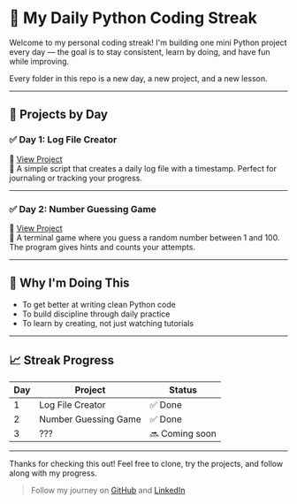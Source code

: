 # 🧠 My Daily Python Coding Streak

Welcome to my personal coding streak! I'm building one mini Python project every day — the goal is to stay consistent, learn by doing, and have fun while improving.

Every folder in this repo is a new day, a new project, and a new lesson.

---

## 📅 Projects by Day

### ✅ Day 1: Log File Creator
📁 [View Project](./day1_log_file/)  
🧾 A simple script that creates a daily log file with a timestamp. Perfect for journaling or tracking your progress.

---

### ✅ Day 2: Number Guessing Game
📁 [View Project](./number_guess_game/)  
🎯 A terminal game where you guess a random number between 1 and 100. The program gives hints and counts your attempts.

---

## 🚀 Why I'm Doing This

- To get better at writing clean Python code
- To build discipline through daily practice
- To learn by creating, not just watching tutorials

---

## 📈 Streak Progress

| Day | Project                     | Status  |
|-----|-----------------------------|---------|
| 1   | Log File Creator            | ✅ Done |
| 2   | Number Guessing Game        | ✅ Done |
| 3   | ???                         | 🔜 Coming soon |

---

Thanks for checking this out! Feel free to clone, try the projects, and follow along with my progress.

> Follow my journey on [GitHub](https://github.com/VedantShelar) and [LinkedIn](https://www.linkedin.com/in/vedant-shelar-b25146338/)
